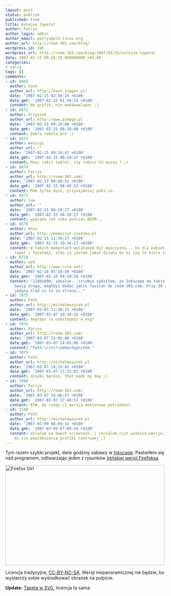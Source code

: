 ```yaml
---
layout: post
status: publish
published: true
title: Kolejna tapeta?
author: Patrys
author_login: admin
author_email: patrys@pld-linux.org
author_url: http://room-303.com/blog/
wordpress_id: 345
wordpress_url: http://room-303.com/blog/2007/02/15/kolejna-tapeta/
date: 2007-02-15 00:58:29.000000000 +01:00
categories:
- varia
tags: []
comments:
- id: 6669
  author: hash
  author_url: http://hash.jogger.pl/
  date: '2007-02-15 02:50:24 +0100'
  date_gmt: '2007-02-15 01:50:24 +0100'
  content: No grafik, nie webdeweloper ;)
- id: 6672
  author: krzysiek
  author_url: http://www.pimago.pl
  date: '2007-02-15 09:20:00 +0100'
  date_gmt: '2007-02-15 08:20:00 +0100'
  content: Dobra robota,bro :)
- id: 6673
  author: waluigi
  author_url: ''
  date: '2007-02-15 09:34:47 +0100'
  date_gmt: '2007-02-15 08:34:47 +0100'
  content: Masz jakiś tablet, czy robisz to myszą ? ;)
- id: 6674
  author: Patrys
  author_url: http://room-303.com/
  date: '2007-02-15 09:48:52 +0100'
  date_gmt: '2007-02-15 08:48:52 +0100'
  content: Mam tylko mysz, przynajmniej póki co.
- id: 6675
  author: luo
  author_url: ''
  date: '2007-02-15 09:50:27 +0100'
  date_gmt: '2007-02-15 08:50:27 +0100'
  content: wygląda jak suka podczas BDSM...
- id: 6678
  author: Ania
  author_url: http://memoires.viedzma.pl
  date: '2007-02-15 11:36:17 +0100'
  date_gmt: '2007-02-15 10:36:17 +0100'
  content: W takich momentach wolałabym być mężczyzną... bo dla kobiet nie ma fajnych
    tapet z facetami, albo ja jestem jakaś dziwna bo mi się te które są nie podobają.
- id: 6718
  author: wpk
  author_url: http://www.culm.net/
  date: '2007-02-18 05:10:58 +0100'
  date_gmt: '2007-02-18 04:10:58 +0100'
  content: "1280x800, idealne...\r\nNie sądziłem, że Inkscape ma takie mozliwości.
    Swoją drogą, mógłbyś dodać jakis favicon do room-303.com. Przy 30 zakładkach to
    jedyny ślad co to za strona..."
- id: 7075
  author: Path
  author_url: http://michalmazurek.pl
  date: '2007-03-07 11:30:15 +0100'
  date_gmt: '2007-03-07 10:30:15 +0100'
  content: moglbys to udostepnic w svg?
- id: 7076
  author: Patrys
  author_url: http://room-303.com/
  date: '2007-03-07 15:05:06 +0100'
  date_gmt: '2007-03-07 14:05:06 +0100'
  content: "Path:\r\n\r\nUdostępniłem."
- id: 7079
  author: Path
  author_url: http://michalmazurek.pl
  date: '2007-03-07 18:15:02 +0100'
  date_gmt: '2007-03-07 17:15:02 +0100'
  content: dzieki bardzo, that made my day ;)
- id: 7080
  author: Patrys
  author_url: http://room-303.com/
  date: '2007-03-07 18:46:57 +0100'
  date_gmt: '2007-03-07 17:46:57 +0100'
  content: BTW, do czego ci wersja wektorowa potrzebna?
- id: 7140
  author: Path
  author_url: http://michalmazurek.pl
  date: '2007-03-09 08:09:34 +0100'
  date_gmt: '2007-03-09 07:09:34 +0100'
  content: dzialam na dwoch screenach, i chcialem ciut wieksza wersje, a nie widzi
    mi sie powiekszania grafiki rastrowej ;)
---
```

<p>Tym razem szybki projekt, dwie godziny zabawy w <a href="http://inkscape.org/">Inkscape</a>. Pastwiłem się nad programem, odtwarzając jeden z rysunków <a href="http://homeusers.brutele.be/jpbardiau/mangas/mangas02.html">żeńskiej wersji Firefoksa</a>.</p>

<p class="strip"><a href="http://www.flickr.com/photos/patrys/390612253/" title="Photo Sharing"><img src="http://farm1.static.flickr.com/147/390612253_d174f6c5d8.jpg" alt="Firefox Girl" height="313" width="500" /></a></p>

<p>Licencja tradycyjna, <a href="http://creativecommons.org/licenses/by-nc-sa/2.5/">CC-BY-NC-SA</a>. Wersji niepanoramicznej nie będzie, bo wystarczy sobie wyśrodkować obrazek na pulpicie.</p>

<p><strong>Update:</strong> <a href='http://room-303.com/blog/wp-content/uploads/2007/03/wallpaper-fox.tar.gz' title='Tapeta w SVG'>Tapeta w SVG</a>, licencja ta sama.</p>
